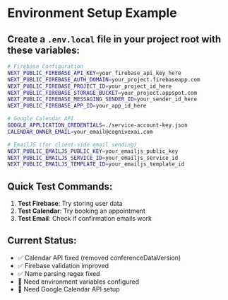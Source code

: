 # Environment Setup Example

## Create a `.env.local` file in your project root with these variables:

```bash
# Firebase Configuration
NEXT_PUBLIC_FIREBASE_API_KEY=your_firebase_api_key_here
NEXT_PUBLIC_FIREBASE_AUTH_DOMAIN=your_project.firebaseapp.com
NEXT_PUBLIC_FIREBASE_PROJECT_ID=your_project_id_here
NEXT_PUBLIC_FIREBASE_STORAGE_BUCKET=your_project.appspot.com
NEXT_PUBLIC_FIREBASE_MESSAGING_SENDER_ID=your_sender_id_here
NEXT_PUBLIC_FIREBASE_APP_ID=your_app_id_here

# Google Calendar API
GOOGLE_APPLICATION_CREDENTIALS=./service-account-key.json
CALENDAR_OWNER_EMAIL=your_email@cognivexai.com

# EmailJS (for client-side email sending)
NEXT_PUBLIC_EMAILJS_PUBLIC_KEY=your_emailjs_public_key
NEXT_PUBLIC_EMAILJS_SERVICE_ID=your_emailjs_service_id
NEXT_PUBLIC_EMAILJS_TEMPLATE_ID=your_emailjs_template_id
```

## Quick Test Commands:

1. **Test Firebase**: Try storing user data
2. **Test Calendar**: Try booking an appointment
3. **Test Email**: Check if confirmation emails work

## Current Status:
- ✅ Calendar API fixed (removed conferenceDataVersion)
- ✅ Firebase validation improved
- ✅ Name parsing regex fixed
- 🔧 Need environment variables configured
- 🔧 Need Google Calendar API setup


